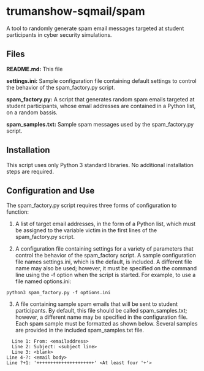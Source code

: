 # trumanshow-sqmail/spam
A tool to randomly generate spam email messages targeted at student participants in cyber security simulations. 

## Files
**README.md:** This file

**settings.ini:** Sample configuration file containing default settings to control the behavior of the spam_factory.py script.

**spam_factory.py:** A script that generates random spam emails targeted at student participants, whose email addresses are contained in a Python list, on a random bassis.

**spam_samples.txt:** Sample spam messages used by the spam_factory.py script.

## Installation
This script uses only Python 3 standard libraries. No additional installation steps are required.

## Configuration and Use
The spam_factory.py script requires three forms of configuration to function: 

1) A list of target email addresses, in the form of a Python list, which must be assigned to the variable victim in the first lines of the spam_factory.py script. 

2) A configuration file containing settings for a variety of parameters that control the behavior of the spam_factory script. A sample configuration file names settings.ini, which is the default, is included. A different file name may also be used; however, it must be specified on the command line using the -f option when the script is started. For example, to use a file named options.ini:

```python3 spam_factory.py -f options.ini```

3) A file containing sample spam emails that will be sent to student participants. By default, this file should be called spam_samples.txt; however, a different name may be specified in the configuration file. Each spam sample must be formatted as shown below. Several samples are provided in the included spam_samples.txt file.

```
  Line 1: From: <emailaddress>
  Line 2: Subject: <subject line>
  Line 3: <blank>
Line 4-?: <email body>
Line ?+1: '+++++++++++++++++++++' <At least four '+'>
```